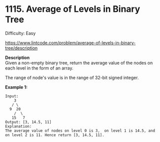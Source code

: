 # 1115. Average of Levels in Binary Tree

Difficulty: Easy

https://www.lintcode.com/problem/average-of-levels-in-binary-tree/description

**Description**  
Given a non-empty binary tree, return the average value of the nodes on each level in the form of an array.

The range of node's value is in the range of 32-bit signed integer.

**Example 1:**
```
Input:
    3
   / \
  9  20
    /  \
   15   7
Output: [3, 14.5, 11]
Explanation:
The average value of nodes on level 0 is 3,  on level 1 is 14.5, and on level 2 is 11. Hence return [3, 14.5, 11].
```
